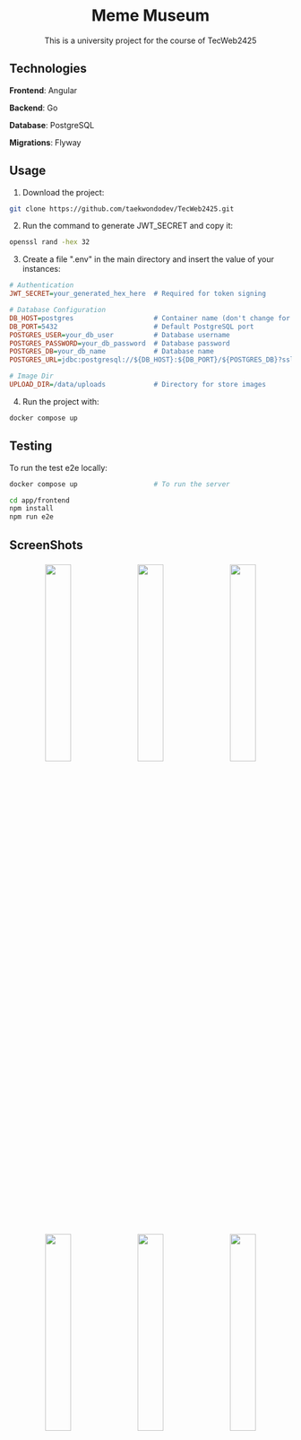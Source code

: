 <div align="center">
   
# Meme Museum

This is a university project for the course of TecWeb2425

</div>

## Technologies

**Frontend**: Angular

**Backend**: Go

**Database**: PostgreSQL

**Migrations**: Flyway

## Usage

1. Download the project:

```bash
git clone https://github.com/taekwondodev/TecWeb2425.git
```

2. Run the command to generate JWT_SECRET and copy it:

```bash
openssl rand -hex 32
```

3. Create a file ".env" in the main directory and insert the value of your instances:

```ini
# Authentication
JWT_SECRET=your_generated_hex_here  # Required for token signing

# Database Configuration
DB_HOST=postgres                    # Container name (don't change for compose)
DB_PORT=5432                        # Default PostgreSQL port
POSTGRES_USER=your_db_user          # Database username
POSTGRES_PASSWORD=your_db_password  # Database password
POSTGRES_DB=your_db_name            # Database name
POSTGRES_URL=jdbc:postgresql://${DB_HOST}:${DB_PORT}/${POSTGRES_DB}?sslmode=disable

# Image Dir
UPLOAD_DIR=/data/uploads            # Directory for store images
```

4. Run the project with:

```bash
docker compose up
```

## Testing

To run the test e2e locally:

```bash
docker compose up                   # To run the server

cd app/frontend
npm install
npm run e2e
```

## ScreenShots

<p align="center">
   <img src="https://github.com/user-attachments/assets/49306887-4771-4d3e-9c23-751b9d181691" width="30%" style="margin: 5px;"/>
   <img src="https://github.com/user-attachments/assets/927e596e-0239-46ca-9f51-8a7530313b34" width="30%" style="margin: 5px;">
   <img src="https://github.com/user-attachments/assets/1cdfa494-a844-4fa1-86da-d0400a3d29a1" width="30%" style="margin: 5px;"/>
</p>
<p align="center"> 
   <img src="https://github.com/user-attachments/assets/4dc4c49c-9656-4954-b26a-dc6306f51b27" width="30%" style="margin: 5px;"/> 
   <img src="https://github.com/user-attachments/assets/47628166-8168-4113-9f82-8e5332d8822b" width="30%" style="margin: 5px;"/>
   <img src="https://github.com/user-attachments/assets/174fd297-0631-4c33-bdb7-1065c2410153" width="30%" style="margin: 5px;"/>
</p>

